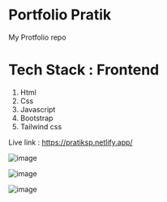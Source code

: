 # Portfolio Pratik
My Protfolio repo
# Tech Stack : Frontend
1) Html
2) Css
3) Javascript
4) Bootstrap
5) Tailwind css

Live link :  https://pratiksp.netlify.app/

![image](https://github.com/user-attachments/assets/d2304476-9b45-4e77-8748-973f24c704ea)

![image](https://github.com/user-attachments/assets/3e95d5e4-f38b-4331-8392-889b6060d19d)

![image](https://github.com/user-attachments/assets/d4b2f79e-a3cf-433f-9897-64f2e56c804d)


